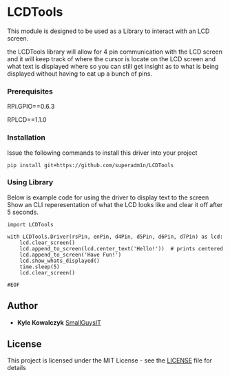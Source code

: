 # LCDTools

This module is designed to be used as a Library to interact with
an LCD screen.

the LCDTools library will allow for 4 pin communication with the LCD
screen and it will keep track of where the cursor is locate on the LCD
screen and what text is displayed where so you can still get insight
as to what is being displayed without having to eat up a bunch of pins.


### Prerequisites

RPi.GPIO==0.6.3

RPLCD==1.1.0


### Installation
Issue the following commands to install this driver into your project

```
pip install git+https://github.com/superadm1n/LCDTools
```

### Using Library
Below is example code for using the driver to display text to the screen
Show an CLI reperesentation of what the LCD looks like and clear it
off after 5 seconds.

```
import LCDTools

with LCDTools.Driver(rsPin, enPin, d4Pin, d5Pin, d6Pin, d7Pin) as lcd:
    lcd.clear_screen()
    lcd.append_to_screen(lcd.center_text('Hello!'))  # prints centered
    lcd.append_to_screen('Have Fun!')
    lcd.show_whats_displayed()
    time.sleep(5)
    lcd.clear_screen()

#EOF
```


## Author

* **Kyle Kowalczyk**  [SmallGuysIT](https://smallguysit.com)


## License

This project is licensed under the MIT License - see the [LICENSE](LICENSE) file for details

